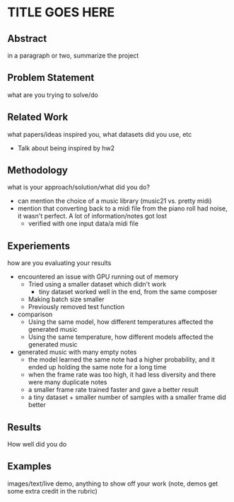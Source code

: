 # TITLE GOES HERE

## Abstract 
in a paragraph or two, summarize the project

## Problem Statement
what are you trying to solve/do
## Related Work
  what papers/ideas inspired you, what datasets did you use, etc
- Talk about being inspired by hw2
## Methodology
  what is your approach/solution/what did you do?
- can mention the choice of a music library (music21 vs. pretty midi)
- mention that converting back to a midi file from the piano roll had noise, it wasn't perfect. A lot of information/notes got lost
  - verified with one input data/a midi file
## Experiements
how are you evaluating your results
- encountered an issue with GPU running out of memory
  - Tried using a smaller dataset which didn't work
    - tiny dataset worked well in the end, from the same composer
  - Making batch size smaller
  - Previously removed test function
- comparison
  - Using the same model, how different temperatures affected the generated music
  - Using the same temperature, how different models affected the generated music
- generated music with many empty notes
  - the model learned the same note had a higher probability, and it ended up holding the same note for a long time
  -  when the frame rate was too high, it had less diversity and there were many duplicate notes
  -  a smaller frame rate trained faster and gave a better result
  -  a tiny dataset + smaller number of samples with a smaller frame did better
## Results
How well did you do
## Examples
images/text/live demo, anything to show off your work (note, demos get some extra credit in the rubric)
